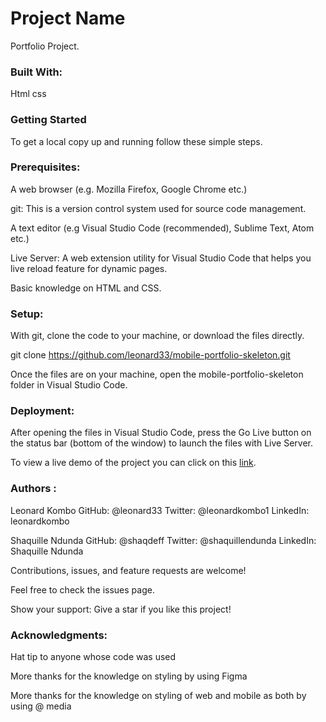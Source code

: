 <h1>Project Name</h1>

Portfolio Project.

<h3>Built With:</h3>
Html
css


<h3>Getting Started</h3>
To get a local copy up and running follow these simple steps.

<h3>Prerequisites:</h3>
A web browser (e.g. Mozilla Firefox, Google Chrome etc.)

git: This is a version control system used for source code management.

A text editor (e.g Visual Studio Code (recommended), Sublime Text, Atom etc.)

Live Server: A web extension utility for Visual Studio Code that helps you live reload feature for dynamic pages.

Basic knowledge on HTML and CSS.

<h3>Setup:</h3>
With git, clone the code to your machine, or download the files directly.

git clone https://github.com/leonard33/mobile-portfolio-skeleton.git

Once the files are on your machine, open the mobile-portfolio-skeleton folder in Visual Studio Code.

<h3>Deployment:</h3>
After opening the files in Visual Studio Code, press the Go Live button on the status bar (bottom of the window) to launch the files with Live Server.

To view a live demo of the project you can click on this [link](https://leonard33.github.io/mobile-portfolio-skeleton/).

<h3>Authors :</h3>
Leonard Kombo
GitHub: @leonard33
Twitter: @leonardkombo1
LinkedIn: leonardkombo

Shaquille Ndunda
GitHub: @shaqdeff
Twitter: @shaquillendunda
LinkedIn: Shaquille Ndunda

Contributions, 
issues, and feature requests are welcome!

Feel free to check the issues page.

Show your support:
Give a star if you like this project!

<h3>Acknowledgments:</h3>
Hat tip to anyone whose code was used

More thanks for the knowledge on styling by using Figma

More thanks for the knowledge on styling of web and mobile as both by using @ media

